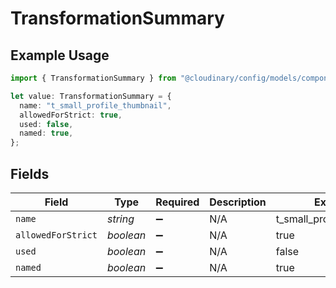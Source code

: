# TransformationSummary

## Example Usage

```typescript
import { TransformationSummary } from "@cloudinary/config/models/components";

let value: TransformationSummary = {
  name: "t_small_profile_thumbnail",
  allowedForStrict: true,
  used: false,
  named: true,
};
```

## Fields

| Field                     | Type                      | Required                  | Description               | Example                   |
| ------------------------- | ------------------------- | ------------------------- | ------------------------- | ------------------------- |
| `name`                    | *string*                  | :heavy_minus_sign:        | N/A                       | t_small_profile_thumbnail |
| `allowedForStrict`        | *boolean*                 | :heavy_minus_sign:        | N/A                       | true                      |
| `used`                    | *boolean*                 | :heavy_minus_sign:        | N/A                       | false                     |
| `named`                   | *boolean*                 | :heavy_minus_sign:        | N/A                       | true                      |
